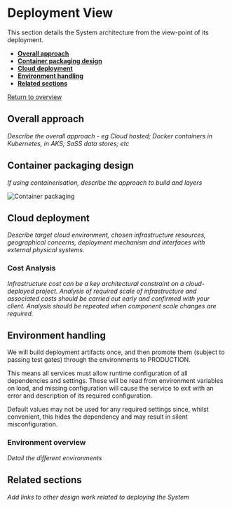 # Deployment View

This section details the System architecture from the view-point of its deployment.

* **[Overall approach](#overall-approach)**
* **[Container packaging design](#container-packaging-design)**
* **[Cloud deployment](#cloud-deployment)**
* **[Environment handling](#environment-handling)**
* **[Related sections](#related-sections)**

[Return to overview](./01-architecture-overview.md)

## Overall approach

_Describe the overall approach - eg Cloud hosted; Docker containers in Kubernetes, in AKS;
SaSS data stores; etc_

## Container packaging design

_If using containerisation, describe the approach to build and layers_

![Container packaging](../drawings/container-packaging.png)

## Cloud deployment

_Describe target cloud environment, chosen infrastructure resources, geographical concerns, deployment mechanism and
interfaces with external physical systems._

### Cost Analysis

_Infrastructure cost can be a key architectural constraint on a cloud-deployed project.  Analysis
of required scale of infrastructure and associated costs should be carried out early and confirmed
with your client.  Analysis should be repeated when component scale changes are required._

## Environment handling

We will build deployment artifacts once, and then promote them (subject to passing test
gates) through the environments to PRODUCTION.

This means all services must allow runtime configuration of all dependencies and settings.
These will be read from environment variables on load, and missing configuration will cause
the service to exit with an error and description of its required configuration.

Default values may not be used for any required settings since, whilst convenient, this
hides the dependency and may result in silent misconfiguration.

### Environment overview

_Detail the different environments_

## Related sections

_Add links to other design work related to deploying the System_